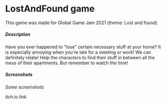 # LostAndFound game
This game was made for Global Game Jam 2021 (theme: Lost and found)
##### Description
Have you ever happened to "lose" certain necessary stuff at your home? It is especially annoying when you're late for a meeting or work! We can definitely relate!
Help the characters to find their stuff in between  all the mess of their apartments. But remember to watch the time!


##### Screenshots

*Some screenshots*

*itch.io link*

